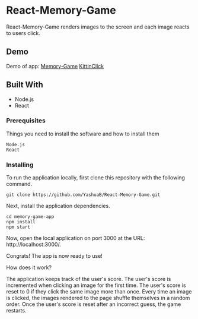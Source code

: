 
# React-Memory-Game
React-Memory-Game renders  images to the screen and each image reacts to users click. 

## Demo

Demo of app: [Memory-Game](https://yashuab.github.io/React-Memory-Game/)
[KittinClick](memory-game-app/public/images/cats/kittenClick.png)

## Built With
* Node.js
* React
### Prerequisites
Things you need to install the software and how to install them

```
Node.js
React
```
### Installing
To run the application locally, first clone this repository with the following command.
```
git clone https://github.com/YashuaB/React-Memory-Game.git
```
Next, install the application dependencies.

```
cd memory-game-app
npm install
npm start
```


Now, open the local application on port 3000 at the URL: http://localhost:3000/.

Congrats! The app is now ready to use!

How does it work?

The application keeps track of the user's score. The user's score is incremented when clicking an image for the first time. The user's score is reset to 0 if they click the same image more than once. Every time an image is clicked, the images rendered to the page shuffle themselves in a random order. Once the user's score is reset after an incorrect guess, the game restarts.
